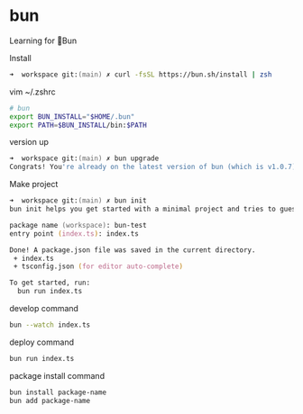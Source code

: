 # bun
Learning for 🍞Bun

Install

```zsh
➜  workspace git:(main) ✗ curl -fsSL https://bun.sh/install | zsh
```

vim ~/.zshrc

```zsh
# bun
export BUN_INSTALL="$HOME/.bun"
export PATH=$BUN_INSTALL/bin:$PATH
```

version up

```zsh
➜  workspace git:(main) ✗ bun upgrade
Congrats! You're already on the latest version of bun (which is v1.0.7)upgrade
```

Make project

```zsh
➜  workspace git:(main) ✗ bun init
bun init helps you get started with a minimal project and tries to guess sensible defaults. Press ^C anytime to quit

package name (workspace): bun-test
entry point (index.ts): index.ts

Done! A package.json file was saved in the current directory.
 + index.ts
 + tsconfig.json (for editor auto-complete)

To get started, run:
  bun run index.ts
```

develop command

```zsh
bun --watch index.ts
```

deploy command

```zsh
bun run index.ts
```

package install command

```zsh
bun install package-name
bun add package-name
```

